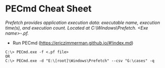 # PECmd Cheat Sheet

*Prefetch provides application execution data: executable name, execution time(s), and execution count. Located at C:\Windows\Prefetch.*
*\<Exe name>-<Hash>.pf.*

- Run PECmd (https://ericzimmerman.github.io/#!index.md)

```
C:\> PECmd.exe -f <.pf file>
OR
C:\> PECmd.exe -d "E:\[root]\Windows\Prefetch" --csv "G:\cases" -q
```
